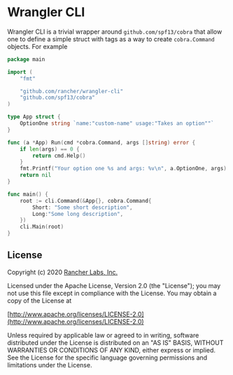 Wrangler CLI
========

Wrangler CLI is a trivial wrapper around `github.com/spf13/cobra` that allow one to define
a simple struct with tags as a way to create `cobra.Command` objects.  For example

```go
package main

import (
    "fmt"

    "github.com/rancher/wrangler-cli"
    "github.com/spf13/cobra"
)

type App struct {
    OptionOne string `name:"custom-name" usage:"Takes an option""`
}

func (a *App) Run(cmd *cobra.Command, args []string) error {
    if len(args) == 0 {
        return cmd.Help()
    }
    fmt.Printf("Your option one %s and args: %v\n", a.OptionOne, args)
    return nil
}

func main() {
    root := cli.Command(&App{}, cobra.Command{
        Short: "Some short description",
        Long:"Some long description",
    })
    cli.Main(root)
}

```

## License
Copyright (c) 2020 [Rancher Labs, Inc.](http://rancher.com)

Licensed under the Apache License, Version 2.0 (the "License");
you may not use this file except in compliance with the License.
You may obtain a copy of the License at

[http://www.apache.org/licenses/LICENSE-2.0](http://www.apache.org/licenses/LICENSE-2.0)

Unless required by applicable law or agreed to in writing, software
distributed under the License is distributed on an "AS IS" BASIS,
WITHOUT WARRANTIES OR CONDITIONS OF ANY KIND, either express or implied.
See the License for the specific language governing permissions and
limitations under the License.
